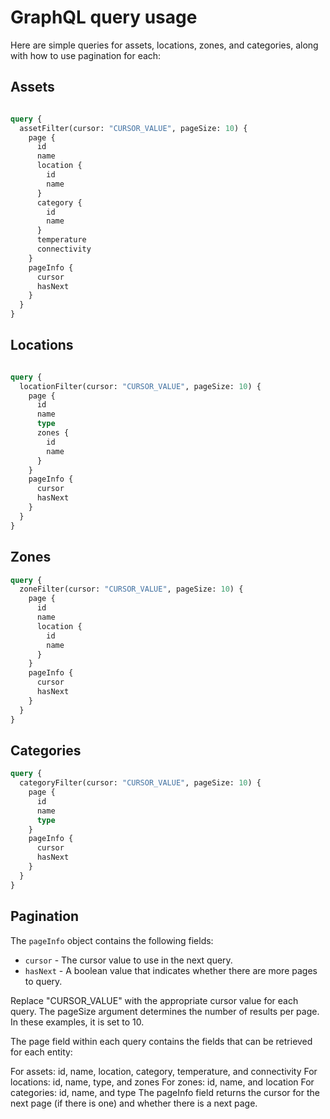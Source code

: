 # GraphQL query usage

Here are simple queries for assets, locations, zones, and categories, along with how to use pagination for each:


## Assets

```graphql

query {
  assetFilter(cursor: "CURSOR_VALUE", pageSize: 10) {
    page {
      id
      name
      location {
        id
        name
      }
      category {
        id
        name
      }
      temperature
      connectivity
    }
    pageInfo {
      cursor
      hasNext
    }
  }
}

```

## Locations

```graphql

query {
  locationFilter(cursor: "CURSOR_VALUE", pageSize: 10) {
    page {
      id
      name
      type
      zones {
        id
        name
      }
    }
    pageInfo {
      cursor
      hasNext
    }
  }
}

```

## Zones

```graphql
query {
  zoneFilter(cursor: "CURSOR_VALUE", pageSize: 10) {
    page {
      id
      name
      location {
        id
        name
      }
    }
    pageInfo {
      cursor
      hasNext
    }
  }
}
```

## Categories

```graphql
query {
  categoryFilter(cursor: "CURSOR_VALUE", pageSize: 10) {
    page {
      id
      name
      type
    }
    pageInfo {
      cursor
      hasNext
    }
  }
}
```

## Pagination

The `pageInfo` object contains the following fields:

- `cursor` - The cursor value to use in the next query.
- `hasNext` - A boolean value that indicates whether there are more pages to query.

Replace "CURSOR_VALUE" with the appropriate cursor value for each query. The pageSize argument determines the number of results per page. In these examples, it is set to 10.

The page field within each query contains the fields that can be retrieved for each entity:

For assets: id, name, location, category, temperature, and connectivity
For locations: id, name, type, and zones
For zones: id, name, and location
For categories: id, name, and type
The pageInfo field returns the cursor for the next page (if there is one) and whether there is a next page.
